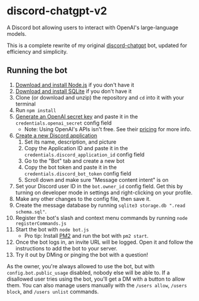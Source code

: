 # discord-chatgpt-v2
A Discord bot allowing users to interact with OpenAI's large-language models.

This is a complete rewrite of my original [discord-chatgpt](https://github.com/CyberGen49/discord-chatgpt) bot, updated for efficiency and simplicity.

## Running the bot
1. [Download and install Node.js](https://nodejs.org/en/download/) if you don't have it
1. [Download and install SQLite](https://www.sqlite.org/download.html) if you don't have it
1. Clone (or download and unzip) the repository and `cd` into it with your terminal
1. Run `npm install`
1. [Generate an OpenAI secret key](https://platform.openai.com/account/api-keys) and paste it in the `credentials.openai_secret` config field
    * Note: Using OpenAI's APIs isn't free. See their [pricing](https://openai.com/pricing) for more info.
1. [Create a new Discord application](https://discord.com/developers/applications)
    1. Set its name, description, and picture
    1. Copy the Application ID and paste it in the `credentials.discord_application_id` config field
    1. Go to the "Bot" tab and create a new bot
    1. Copy the bot token and paste it in the `credentials.discord_bot_token` config field
    1. Scroll down and make sure "Message content intent" is on
1. Set your Discord user ID in the `bot.owner_id` config field. Get this by turning on developer mode in settings and right-clicking on your profile.
1. Make any other changes to the config file, then save it.
1. Create the message database by running `sqlite3 storage.db ".read schema.sql"`.
1. Register the bot's slash and context menu commands by running `node registerCommands.js`
1. Start the bot with `node bot.js`
    * Pro tip: Install [PM2](https://pm2.keymetrics.io/docs/usage/quick-start/) and run the bot with `pm2 start`.
1. Once the bot logs in, an invite URL will be logged. Open it and follow the instructions to add the bot to your server.
1. Try it out by DMing or pinging the bot with a question!

As the owner, you're always allowed to use the bot, but with `config.bot.public_usage` disabled, nobody else will be able to. If a disallowed user tries using the bot, you'll get a DM with a button to allow them. You can also manage users manually with the `/users allow`, `/users block`, and `/users unlist` commands.
